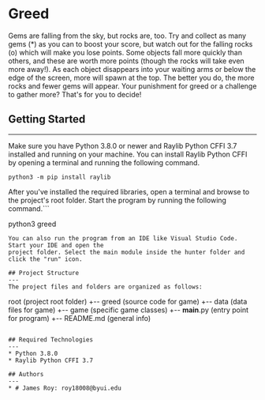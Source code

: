 # Greed
Gems are falling from the sky, but rocks are, too. Try and collect as many gems (*) as you can to boost your score, but watch out for the falling rocks (o) which will make you lose points. Some objects fall more quickly than others, and these are worth more points (though the rocks will take even more away!). As each object disappears into your waiting arms or below the edge of the screen, more will spawn at the top. The better you do, the more rocks and fewer gems will appear. Your punishment for greed or a challenge to gather more? That's for you to decide!

## Getting Started
---
Make sure you have Python 3.8.0 or newer and Raylib Python CFFI 3.7 installed and running on your machine. You can install Raylib Python CFFI by opening a terminal and running the following command.
```
python3 -m pip install raylib
```
After you've installed the required libraries, open a terminal and browse to the project's root folder. Start the program by running the following command.```

python3 greed 
```
You can also run the program from an IDE like Visual Studio Code. Start your IDE and open the 
project folder. Select the main module inside the hunter folder and click the "run" icon.

## Project Structure
---
The project files and folders are organized as follows:
```
root                    (project root folder)
+-- greed               (source code for game)
  +-- data              (data files for game)
  +-- game              (specific game classes)
  +-- __main__.py       (entry point for program)
+-- README.md           (general info)
```

## Required Technologies
---
* Python 3.8.0
* Raylib Python CFFI 3.7

## Authors
---
* # James Roy: roy18008@byui.edu
